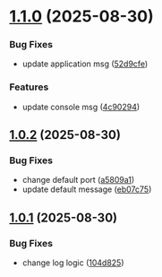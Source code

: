 # [1.1.0](https://github.com/ZHEdward92/github_semantic_versioning_workflow/compare/v1.0.2...v1.1.0) (2025-08-30)


### Bug Fixes

* update application msg ([52d9cfe](https://github.com/ZHEdward92/github_semantic_versioning_workflow/commit/52d9cfe8a4224fdeac65c2892fa831b6e4996012))


### Features

* update console msg ([4c90294](https://github.com/ZHEdward92/github_semantic_versioning_workflow/commit/4c90294fa8e51e84e170c951345156858d22c203))

## [1.0.2](https://github.com/ZHEdward92/github_semantic_versioning_workflow/compare/v1.0.1...v1.0.2) (2025-08-30)


### Bug Fixes

* change default port ([a5809a1](https://github.com/ZHEdward92/github_semantic_versioning_workflow/commit/a5809a18ccf3db2eadad61bfce0e18f48d1ef8f4))
* update default message ([eb07c75](https://github.com/ZHEdward92/github_semantic_versioning_workflow/commit/eb07c75bc9fdc14f31baeab3f10fc27ba76440d2))

## [1.0.1](https://github.com/ZHEdward92/github_semantic_versioning_workflow/compare/v1.0.0...v1.0.1) (2025-08-30)


### Bug Fixes

* change log logic ([104d825](https://github.com/ZHEdward92/github_semantic_versioning_workflow/commit/104d825eea1e5f4cffa6bc61aff5d00dab07ed41))
